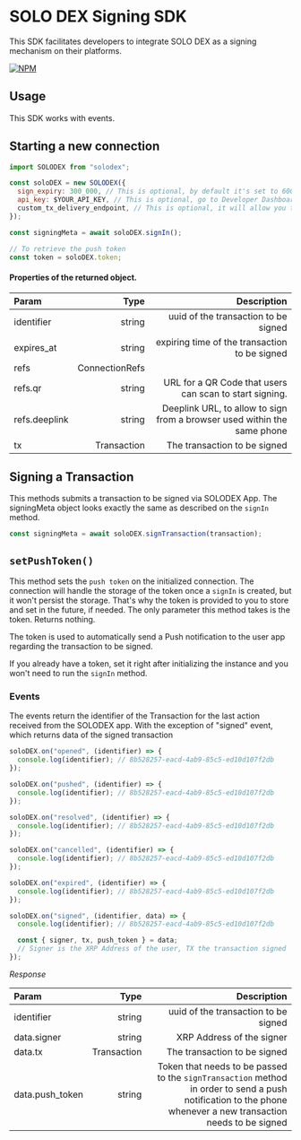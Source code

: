 # SOLO DEX Signing SDK

This SDK facilitates developers to integrate SOLO DEX as a signing mechanism on their platforms.

[![NPM](https://nodei.co/npm/solodex.png?downloads=true&downloadRank=true&stars=true)](https://nodei.co/npm/solodex/)

## Usage

This SDK works with events.

## Starting a new connection

```js
import SOLODEX from "solodex";

const soloDEX = new SOLODEX({
  sign_expiry: 300_000, // This is optional, by default it's set to 600,000 ms (10 minutes)
  api_key: $YOUR_API_KEY, // This is optional, go to Developer Dashboard in sologenic.org to generate an API Key
  custom_tx_delivery_endpoint, // This is optional, it will allow you to provide your own Tx Delivery if desired
});

const signingMeta = await soloDEX.signIn();

// To retrieve the push token
const token = soloDEX.token;
```

#### Properties of the returned object.

| Param         |           Type |                                                              Description |
| :------------ | -------------: | -----------------------------------------------------------------------: |
| identifier    |         string |                                     uuid of the transaction to be signed |
| expires_at    |         string |                            expiring time of the transaction to be signed |
| refs          | ConnectionRefs |                                                                          |
| refs.qr       |         string |                  URL for a QR Code that users can scan to start signing. |
| refs.deeplink |         string | Deeplink URL, to allow to sign from a browser used within the same phone |
| tx            |    Transaction |                                             The transaction to be signed |

## Signing a Transaction

This methods submits a transaction to be signed via SOLODEX App. The signingMeta object looks exactly the same as described on the `signIn` method.

```js
const signingMeta = await soloDEX.signTransaction(transaction);
```

## `setPushToken()`

This method sets the `push token` on the initialized connection. The connection will handle the storage of the token once a `signIn` is created, but it won't persist the storage.
That's why the token is provided to you to store and set in the future, if needed. The only parameter this method takes is the token. Returns nothing.

The token is used to automatically send a Push notification to the user app regarding the transaction to be signed.

If you already have a token, set it right after initializing the instance and you won't need to run the `signIn` method.

### Events

The events return the identifier of the Transaction for the last action received from the SOLODEX app. With the exception of "signed" event, which returns data of the signed transaction

```js
soloDEX.on("opened", (identifier) => {
  console.log(identifier); // 8b528257-eacd-4ab9-85c5-ed10d107f2db
});

soloDEX.on("pushed", (identifier) => {
  console.log(identifier); // 8b528257-eacd-4ab9-85c5-ed10d107f2db
});

soloDEX.on("resolved", (identifier) => {
  console.log(identifier); // 8b528257-eacd-4ab9-85c5-ed10d107f2db
});

soloDEX.on("cancelled", (identifier) => {
  console.log(identifier); // 8b528257-eacd-4ab9-85c5-ed10d107f2db
});

soloDEX.on("expired", (identifier) => {
  console.log(identifier); // 8b528257-eacd-4ab9-85c5-ed10d107f2db
});

soloDEX.on("signed", (identifier, data) => {
  console.log(identifier); // 8b528257-eacd-4ab9-85c5-ed10d107f2db

  const { signer, tx, push_token } = data;
  // Signer is the XRP Address of the user, TX the transaction signed
});
```

_Response_

| Param           |        Type |                                                                                                                                                   Description |
| :-------------- | ----------: | ------------------------------------------------------------------------------------------------------------------------------------------------------------: |
| identifier      |      string |                                                                                                                          uuid of the transaction to be signed |
| data.signer     |      string |                                                                                                                                     XRP Address of the signer |
| data.tx         | Transaction |                                                                                                                                  The transaction to be signed |
| data.push_token |      string | Token that needs to be passed to the `signTransaction` method in order to send a push notification to the phone whenever a new transaction needs to be signed |

